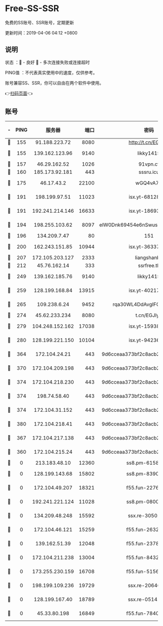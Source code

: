 # Free-SS-SSR

免费的SS账号、SSR账号，定期更新

更新时间：2019-04-06 04:12 +0800

## 说明

状态     ：🙂 - 良好 🙁 - 多次连接失败或连接超时

PING值   ：不代表真实使用中的速度，仅供参考。

账号兼容SS、SSR，你可以自由在两个软件中使用。

👉[扫码页面](https://liesauer.github.io/Free-SS-SSR/)👈

## 账号

|-|PING|服务器|端口|密码|加密方式|区域|
|:----:|:----:|:-----:|-----:|:----:|:----:|:----:|
|🙂|155|91.188.223.72|8080|http://t.cn/EGJIyrl|rc4-md5|RU|
|🙂|155|139.162.123.96|9140|likky1415|aes-256-cfb|JP|
|🙂|157|46.29.162.52|1026|91vpn.cf|rc4-md5|RU|
|🙂|160|185.173.92.181|443|sssru.icu|rc4-md5|RU|
|🙂|175|46.17.43.2|22100|wGQ4vA7D|aes-256-gcm|RU|
|🙂|191|198.199.97.51|11023|isx.yt-68128426|aes-256-cfb|US|
|🙂|191|192.241.214.146|16633|isx.yt-18693528|aes-256-cfb|US|
|🙂|194|198.255.103.62|8097|eIW0Dnk69454e6nSwuspv9DmS201tQ0D|aes-256-cfb|US|
|🙂|196|134.209.7.47|80|151|chacha20|US|
|🙂|200|162.243.151.85|10944|isx.yt-36337556|aes-256-cfb|US|
|🙂|207|172.105.203.127|2333|liangshanbo|chacha20|JP|
|🙂|212|45.76.162.14|333|ssrfree.tk|rc4|SG|
|🙂|249|139.162.185.76|9140|likky1415|aes-256-cfb|DE|
|🙂|259|128.199.168.84|13915|isx.yt-40217254|aes-256-cfb|SG|
|🙂|265|109.238.6.24|9452|rqa30WL4DdAvgIFG6Fs3znzTa|aes-256-cfb|FR|
|🙂|274|45.62.233.234|8080|t.cn/EGJIyrl|rc4-md5|CA|
|🙂|279|104.248.152.162|17038|isx.yt-15938934|aes-256-cfb|SG|
|🙂|280|128.199.221.150|10104|isx.yt-94236537|aes-256-cfb|SG|
|🙂|364|172.104.24.21|443|9d6cceaa373bf2c8acb22e60b6a58be6|aes-256-cfb|US|
|🙂|370|172.104.209.198|443|9d6cceaa373bf2c8acb22e60b6a58be6|aes-256-cfb|US|
|🙂|374|172.104.218.230|443|9d6cceaa373bf2c8acb22e60b6a58be6|aes-256-cfb|US|
|🙂|374|198.74.58.40|443|9d6cceaa373bf2c8acb22e60b6a58be6|aes-256-cfb|US|
|🙂|374|172.104.31.152|443|9d6cceaa373bf2c8acb22e60b6a58be6|aes-256-cfb|US|
|🙂|380|172.104.218.41|443|9d6cceaa373bf2c8acb22e60b6a58be6|aes-256-cfb|US|
|🙂|367|172.104.217.138|443|9d6cceaa373bf2c8acb22e60b6a58be6|aes-256-cfb|US|
|🙁|360|172.104.215.24|443|9d6cceaa373bf2c8acb22e60b6a58be6|aes-256-cfb|US|
|🙁|0|213.183.48.10|12360|ss8.pm-61585593|rc4-md5|RU|
|🙁|0|128.199.143.68|15802|ss8.pm-83903752|aes-256-cfb|SG|
|🙁|0|172.104.49.207|18321|f55.fun-22761918|aes-256-cfb|SG|
|🙁|0|192.241.221.124|11028|ss8.pm-08004110|aes-256-cfb|US|
|🙁|0|134.209.48.248|15592|ssx.re-30501157|aes-256-cfb|US|
|🙁|0|172.104.46.121|15259|f55.fun-26327483|aes-256-cfb|SG|
|🙁|0|139.162.51.39|12048|f55.fun-23786440|aes-256-cfb|SG|
|🙁|0|172.104.211.238|13004|f55.fun-84327083|aes-256-cfb|US|
|🙁|0|173.255.230.159|16708|f55.fun-51565775|aes-256-cfb|US|
|🙁|0|198.199.109.236|19729|ssx.re-20646999|aes-256-cfb|US|
|🙁|0|128.199.167.40|18789|ssx.re-05141157|aes-256-cfb|SG|
|🙁|0|45.33.80.198|16849|f55.fun-78403202|aes-256-cfb|US|
